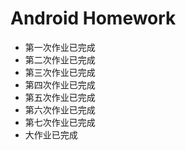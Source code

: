 # Android Homework

- 第一次作业已完成
- 第二次作业已完成
- 第三次作业已完成
- 第四次作业已完成
- 第五次作业已完成
- 第六次作业已完成
- 第七次作业已完成
- 大作业已完成